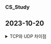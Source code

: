 ### CS_Study

## 2023-10-20 
<details>
<summary> TCP와 UDP 차이점</summary>
<div markdown="1">

TCP는 Transmission Contorl Protocol으로, 전송 제어 프로토콜입니다.

TCP는 신뢰성 있는 데이터 전송을 위해 사용되는 연결지향 프로토콜입니다.



UDP는 User Datagram Protocol으로 사용자 데이터그램 프로토콜입니다.

UDP는 빠른 데이터 전송을 중요시하는 비연결 프로토콜입니다.

두 단어 모두에게 존재하는 프로토콜(Protocol)이 디지털 장치간의 서로 통신하고 상호작용하기 위한 규칙의 집합입니다.



TCP와 UDP의 차이점은 다음과 같습니다.

신뢰성
TCP는 데이터 손실이나 순서의 뒤섞임이 발생하지 않습니다.
UDP는 정확성을 확인하거나 재전송을 요청할 수 없기에 데이터가 손실 되거나 순서가 뒤섞일 수 있습니다
연결
TCP는 데이터를 전송하기 전에 연결을 설정하고, 전송후 연결을 해제합니다. 연결 및 해제과정에서 추가적인 오버헤드는 초래할 수 있으나, 신뢰성 있는 통신을 보장합니다.
(오버헤드: 데이터전송 및 처리 과정에서 추가 부담이나 리소스 낭비를 뜻함)
UDP는 연결 및 해제 단계가 없기에 빠른 전송이 가능하지만 데이터의 무결성을 보장하지 않습니다.
사용사례
TCP는 주로 이메일, 파일 전송과 같이 신뢰성이 중요한 경우 사용됩니다.
UDP는 실시간 스트리밍, 온라인 게임, 음성통화 같이 데이터 전송 속도가 중요한 경우 사용됩니다.
TCP 패킷의 재전송 과정
패킷 송신 : 송신자는 여러개의 패킷으로 나눠 수신자에게 보냄. 각 패킷은 고유한 일련번호를 가지고 있습니다.
패킷 수신 : 수신자는 패킷을 받고, 패킷의 일련번호를 확인하여 순서대로 재조립합니다.
패킷 손실 확인 : 만약 패킷이 손실되었다고 감지하면, 송신자에게 패킷 손실을 알리기 위한 메시지를 보냅니다.
재전송 요청 : 송신자는 손실된 패킷을 재전송하고, 이 패킷의 일련번호를 통해 수신자는 어떤 패킷이 재전송된 것인지 판단할 수 있습니다.
패킷 재전송 : 재전송된 패킷은 수신자에게 도착하고 재조립합니다.

TCP 세션 관리 (연결의 설정과 종료 과정) - Easy Version
연결 설정 (Handshake)
두 컴퓨터 간의 통신을 먼저 연결 설정해야 합니다. 이 단계를 연결 설정 또는 핸드쉐이크라고 부릅니다.
데이터 전송
연결 설정후, 데이터를 주고 받을 수 있습니다. A는 작은 조각으로 나눠 B에게 보내면 재조립하여 사용합니다.
연결 해제 (Termination)
데이터 통신이 끝난 후, 연결을 해제합니다.
A는 B에게 끝내고자 하는 의사를 전달합니다. B는 요청을 수락하고 연결이 종료됩니다.
TCP 3-way Handshake (연결 설정) 및 TCP 4-way Handshake (연결 해제) - Hard Version
TCP 3-way Handshake (연결 설정):

Step 1 - 클라이언트가 서버에게 SYN 보내기 (SYN, Seq=X): 연결 설정 단계에서 클라이언트가 서버에게 연결을 요청하는 SYN 패킷을 보냅니다. 이 패킷은 클라이언트의 초기 순서 번호(X)를 포함하고, 연결을 시작함을 나타냅니다.
Step 2 - 서버가 클라이언트에게 응답하기 (SYN, ACK, Seq=Y, Ack=X+1): 서버는 클라이언트의 요청을 받고, 클라이언트의 순서 번호를 확인한 후 자신의 순서 번호(Y)와 함께 SYN/ACK 패킷을 보냅니다. 이것은 연결 수락을 의미하며, 서버는 다음에 올 것으로 예상되는 데이터 패킷의 순서 번호(X+1)를 보냅니다.
Step 3 - 클라이언트가 서버에게 응답하기 (ACK, Seq=X+1, Ack=Y+1): 클라이언트는 서버의 응답을 받고, 서버의 순서 번호(Y)를 확인한 후 ACK 패킷을 보냅니다. 이것은 서버가 연결을 수락했음을 확인하고, 클라이언트가 서버의 예상 순서 번호(Y+1)로부터 데이터를 보낼 것임을 나타냅니다.
필요성:

3-way handshake는 양쪽 간에 상호 동의된 초기 순서 번호를 설정하고, 연결을 설정하며, 통신을 시작하는 데 필요합니다. 이 단계가 없으면 데이터 통신이 시작되지 않습니다.
TCP 4-way Handshake (연결 해제):

Step 1 - 클라이언트가 서버에게 연결 종료 요청 (FIN, Seq=X): 데이터 통신이 끝나면 클라이언트는 서버에게 연결 종료를 요청하는 FIN 패킷을 보냅니다. 이것은 클라이언트가 더 이상 데이터를 보내지 않을 것임을 나타냅니다.
Step 2 - 서버가 클라이언트에게 응답하기 (ACK, Seq=Y, Ack=X+1): 서버는 클라이언트의 FIN 요청을 받고 확인하기 위해 ACK 패킷을 보냅니다. 그러나 서버는 아직 데이터를 보내기 위해 준비 중입니다.
Step 3 - 서버가 클라이언트에게 연결 종료 요청 (FIN, Seq=Z, Ack=X+1): 서버가 데이터 전송을 마치면, 서버는 연결 종료를 요청하는 FIN 패킷을 클라이언트에게 보냅니다. 이것은 서버가 클라이언트에게 더 이상 데이터를 보내지 않을 것임을 나타냅니다.
Step 4 - 클라이언트가 서버에게 응답하기 (ACK, Seq=X+1, Ack=Z+1): 클라이언트는 서버의 FIN 요청을 받고, 클라이언트도 더 이상 데이터를 보내지 않을 것임을 나타내는 ACK 패킷을 보냅니다. 이로써 연결이 종료됩니다.
필요성:

4-way handshake는 양쪽 간의 데이터 통신이 완료되고 연결이 종료됨을 보장합니다. 이 단계가 없으면 연결이 계속 유지될 수 있으며, 다른 데이터 전송이 불가능합니다.

TCP의 3way & 4way
"SYN"은 "Synchronize"의 약자로 동기입니다.

"ACK"는 "Acknowledgment"의 약자로 승인입니다.

"FIN"은 "Finish"의 약자로 종료입니다. 그 과정을 리눅스를 통해 3way, 4way인 것이 보입니다.

중간의 P의 경우, 패킷의 약자로 데이터 패킷을 전송하는 과정입니다.



TCP와 UDP를 그림으로 표현했을때 다음과 같습니다.



TCP (Transmission Control Protocol)


연결 지향 방식, 패킷 교환방식

3way handshaking 으로 연결 4way handshaking으로 해제

흐름제어 - 송.수신측의 데이터 처리속도 차이 줄이기 위함, receiver가 현재 상태를 sender에게 피드백해 패킷 수를 조절

혼잡 제어 - 송신측의 데이터 전달과 네트워크 데이터 처리 속도 차이를 해결 하기 위함

위 두가지 기능 가능

높은 신뢰성- 낮은 성능

전이중(각각의 독립된 회선 사용), 점대점(1대1통신) 방식

각각의 패킷들은 연결되어있으며 번호가 매겨짐

신뢰성있는 전송이 필요할때 사용

가변길이 헤더





UDP (User Datagram Protocol)


비연결형 방식, 데이터그램 방식

정보를 주고받을떄 신호절차를 가지고 있지 않음

UDP헤더의 CheckSum 필드로 최소한의 오류 검출

낮은 신뢰성 -높은 성

각각의 패킷들은 독립되어있다

빠른 전송이 필요할때 사용

고정 길이 헤더



일반적으로는 저런 내용이지만 UDP는 커스터마이징이 가능하며 개발자의 역량에 따라서 UDP를 이용해

TCP와 비슷한 신뢰성 가지게 할 수 있음

ex) QUIC



</div>
</details>
